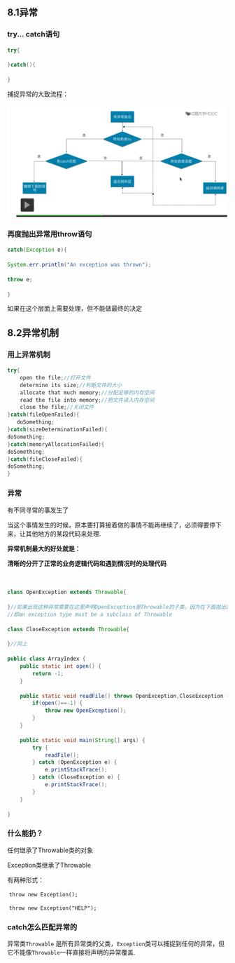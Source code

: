 ## 8.1异常

### try... catch语句

```java
try{

}catch(){

}
```

捕捉异常的大致流程：

![image-20201201221829141](8.异常处理与输入输出.assets/image-20201201221829141.png)

### 再度抛出异常用throw语句

```java
catch(Exception e){

System.err.println("An exception was thrown");

throw e;

}


```

如果在这个层面上需要处理，但不能做最终的决定

## 8.2异常机制

### 用上异常机制

```java
try{
    open the file;//打开文件
    determine its size;//判断文件的大小
    allocate that much memory;//分配足够的内存空间
    read the file into memory;//把文件读入内存空间
    close the file;//关闭文件
}catch(fileOpenFailed){
   doSomething;
}catch(sizeDeterminationFailed){
doSomething;
}catch(memoryAllocationFailed){
doSomething;
}catch(fileCloseFailed){
doSomething;
}
```

### 异常

有不同寻常的事发生了

当这个事情发生的时候，原本要打算接着做的事情不能再继续了，必须得要停下来，让其他地方的某段代码来处理.

**异常机制最大的好处就是：**

**清晰的分开了正常的业务逻辑代码和遇到情况时的处理代码**

```java


class OpenException extends Throwable{   	

}//如果出现这种异常需要在这里声明OpenException是Throwable的子类，因为在下面抛出的异常必须是Throwable类型的
//即an exception type must be a subclass of Throwable 

class CloseException extends Throwable{
	
}//同上

public class ArrayIndex {
    public static int open() {
    	return -1;
    }
    
    public static void readFile() throws OpenException,CloseException {  //如果函数可能会抛出异常就要在这里声明
    	if(open()==-1) {
    		throw new OpenException();
    	}
    }
    
	public static void main(String[] args) {
        try {
			readFile();
		} catch (OpenException e) {
			e.printStackTrace();
		} catch (CloseException e) {
			e.printStackTrace();
		}
	}

}

```

### 什么能扔？

任何继承了Throwable类的对象

Exception类继承了Throwable

  有两种形式：

​       `throw new Exception();`

​     `throw new Exception("HELP");` 

### catch怎么匹配异常的

异常类`Throwable`  是所有异常类的父类，`Exception`类可以捕捉到任何的异常，但它不能像`Throwable`一样直接将声明的异常覆盖.